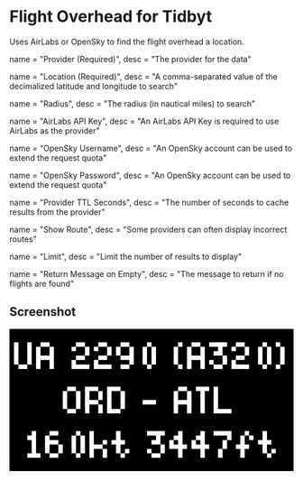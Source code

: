 # Flight Overhead for Tidbyt

Uses AirLabs or OpenSky to find the flight overhead a location.

>>>
name = "Provider (Required)",
desc = "The provider for the data"

name = "Location (Required)",
desc = "A comma-separated value of the decimalized latitude and longitude to search"

name = "Radius",
desc = "The radius (in nautical miles) to search"

name = "AirLabs API Key",
desc = "An AirLabs API Key is required to use AirLabs as the provider"

name = "OpenSky Username",
desc = "An OpenSky account can be used to extend the request quota"

name = "OpenSky Password",
desc = "An OpenSky account can be used to extend the request quota"

name = "Provider TTL Seconds",
desc = "The number of seconds to cache results from the provider"

name = "Show Route",
desc = "Some providers can often display incorrect routes"

name = "Limit",
desc = "Limit the number of results to display"

name = "Return Message on Empty",
desc = "The message to return if no flights are found"

## Screenshot

![Flight Overhead for Tidbyt](screenshot.png)
